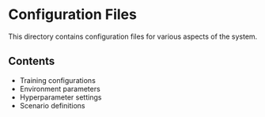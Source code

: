 # Configuration Files

This directory contains configuration files for various aspects of the system.

## Contents

- Training configurations
- Environment parameters
- Hyperparameter settings
- Scenario definitions
